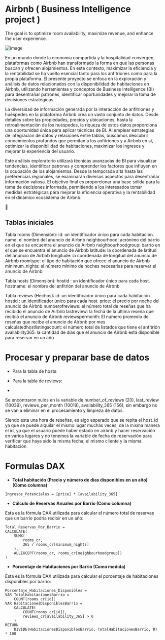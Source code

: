 # Airbnb ( Business Intelligence project )
The goal is to optimize room availability, maximize revenue, and enhance the user experience.

![image](https://github.com/user-attachments/assets/f3d5bb67-84f2-4dab-a24c-3a4302bd092b)


En un mundo donde la economía compartida y la hospitalidad convergen, plataformas como Airbnb han transformado la forma en que las personas buscan y ofrecen alojamientos. En este contexto, maximizar la eficiencia y la rentabilidad se ha vuelto esencial tanto para los anfitriones como para la propia plataforma. El presente proyecto se enfoca en la exploración y análisis de datos relacionados con la disponibilidad de habitaciones en Airbnb, utilizando herramientas y conceptos de Business Intelligence (BI) para desentrañar patrones, identificar oportunidades y mejorar la toma de decisiones estratégicas.

La diversidad de información generada por la interacción de anfitriones y huéspedes en la plataforma Airbnb crea un vasto conjunto de datos. Desde detalles sobre las propiedades, precios y ubicaciones, hasta la retroalimentación de los huéspedes, la riqueza de estos datos proporciona una oportunidad única para aplicar técnicas de BI. Al emplear estrategias de integración de datos y relaciones entre tablas, buscamos descubrir conocimientos profundos que permitan a los anfitriones y a Airbnb en sí, optimizar la disponibilidad de habitaciones, maximizar los ingresos y mejorar la experiencia del usuario.

Este análisis exploratorio utilizará técnicas avanzadas de BI para visualizar tendencias, identificar patrones y comprender los factores que influyen en la ocupación de los alojamientos. Desde la temporada alta hasta las preferencias regionales, se examinarán diversos aspectos para desentrañar información valiosa. El objetivo final es proporcionar una base sólida para la toma de decisiones informada, permitiendo a los interesados tomar medidas estratégicas para mejorar la eficiencia operativa y la rentabilidad en el dinámico ecosistema de Airbnb.

🙌

## Tablas iniciales

Tabla rooms (Dimensión):
id: un identificador único para cada habitación.
name: el nombre del anuncio de Airbnb
neighbourhood: acrónimo del barrio en el que se encuentra el anuncio de Airbnb neighbourhoodgroup: barrio en el que se encuentra el anuncio de Airbnb
latitude: la coordenada de latitud del anuncio de Airbnb
longitude: la coordenada de longitud del anuncio de Airbnb
roomtype: el tipo de habitación que ofrece el anuncio de Airbnb
minimum_nights: el número mínimo de noches necesarias para reservar el anuncio de Airbnb

Tabla hosts (Dimensión):
hostid : un identificador único para cada host.
hostname: el nombre del anfitrión del anuncio de Airbnb

Tabla reviews (Hechos):
id: un identificador único para cada habitación.
hostid : un identificador único para cada host.
price: el precio por noche del anuncio de Airbnb
numberofreviews: el número total de reseñas que ha recibido el anuncio de Airbnb
lastreview: la fecha de la última reseña que recibió el anuncio de Airbnb
reviewspermonth: El número promedio de reseñas que recibe el anuncio de Airbnb por mes
calculatedhostlistingscount: el número total de listados que tiene el anfitrión
availability365: la cantidad de días que el anuncio de Airbnb está disponible para reservar en un año

# Procesar y preparar base de datos

- Para la tabla de hosts:

- Para la tabla de reviews:
- 
Se encontraron nulos en la variable de number_of_reviews (20), last_review (10039), reviews_per_month (10019), availability_365 (156), sin embargo no se van a eliminar en el procesamiento y limpieza de datos.

Siendo esta una hora de reseñas, es algo esperado que se repita el host_id ya que se puede alquilar el mismo lugar muchas veces, de la misma manera el id, ya que el usuario puede haber estado en airbnb y hacer reservación en varios lugares y no tenemos la variable de fecha de reservación para verificar que haya sido la misma fecha, el mismo cliente y la misma habitación.

# Formulas DAX

- **Total habitación (Precio y número de días disponibles en un año) (Como columna)**

```DAX
Ingresos_Potenciales = [price] * [availability_365]
```

- **Cálculo de Reservas Anuales por Barrio (Como columna)**

Esta es la fórmula DAX utilizada para calcular el número total de reservas que un barrio podría recibir en un año:

```DAX
Total_Reservas_Por_Barrio = 
CALCULATE(
    SUMX(
        rooms_cr,
        365 / rooms_cr[minimum_nights]
    ),
    ALLEXCEPT(rooms_cr, rooms_cr[neighbourhoodgroup])
)

```

- **Porcentaje de Habitaciones por Barrio (Como medida)** 

Esta es la fórmula DAX utilizada para calcular el porcentaje de habitaciones disponibles por barrio:

```DAX
Porcentaje_Habitaciones_Disponibles = 
VAR TotalHabitacionesBarrio = 
    COUNT(rooms_cr[id])
VAR HabitacionesDisponiblesBarrio = 
    CALCULATE(
        COUNT(rooms_cr[id]),
        reviews_cr[availability_365] > 0
    )
RETURN
    DIVIDE(HabitacionesDisponiblesBarrio, TotalHabitacionesBarrio, 0) * 100

  ```







